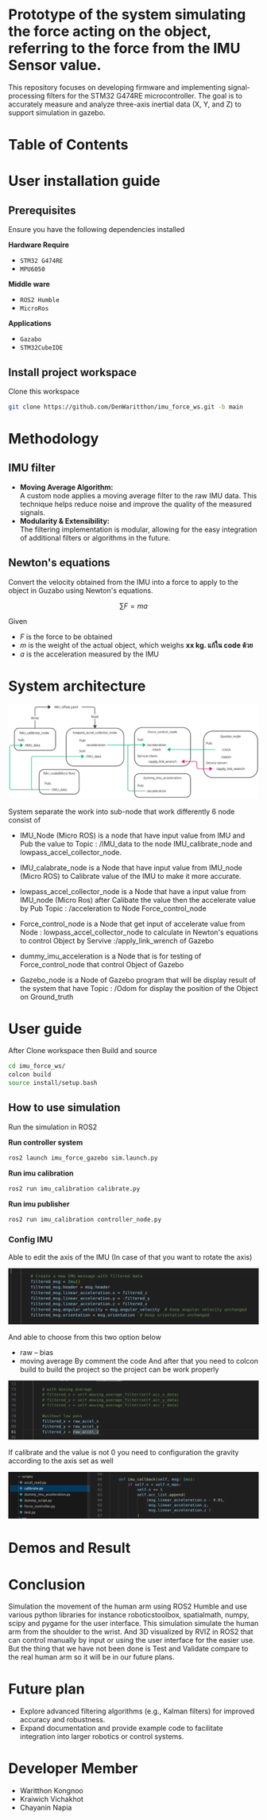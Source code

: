 # Prototype of the system simulating the force acting on the object, referring to the force from the IMU Sensor value.

This repository focuses on developing firmware and implementing signal-processing filters for the STM32 G474RE microcontroller. The goal is to accurately measure and analyze three-axis inertial data (X, Y, and Z) to support simulation in gazebo.

# Table of Contents



# User installation guide 

## Prerequisites

Ensure you have the following dependencies installed

**Hardware Require**
- `STM32 G474RE`
- `MPU6050`

**Middle ware**
- `ROS2 Humble`
- `MicroRos`

**Applications**
- `Gazabo` 
- `STM32CubeIDE`

## Install project workspace
Clone this workspace

```bash
git clone https://github.com/DenWaritthon/imu_force_ws.git -b main
```

# Methodology

## IMU filter
- **Moving Average Algorithm:**  
  A custom node applies a moving average filter to the raw IMU data. This technique helps reduce noise and improve the quality of the measured signals.  
- **Modularity & Extensibility:**  
  The filtering implementation is modular, allowing for the easy integration of additional filters or algorithms in the future.

## Newton's equations

Convert the velocity obtained from the IMU into a force to apply to the object in Guzabo using Newton's equations.
```math
\sum F = ma
```

Given
- $F$ is the force to be obtained
- $m$ is the weight of the actual object, which weighs **xx kg. แก้ใน code ด้วย**
- $a$ is the acceleration measured by the IMU


# System architecture 

![System architecture](<picture/System architecture.png>)

System separate the work into sub-node that work differently 6 node consist of

- IMU_Node (Micro ROS) is a node that have input value from IMU and Pub the value to Topic : /IMU_data to the node IMU_calibrate_node and lowpass_accel_collector_node.

- IMU_calabrate_node is a Node that have input value from IMU_node (Micro ROS) to Calibrate value of the IMU to make it more accurate.

- lowpass_accel_collector_node is a Node that have a input value from IMU_node (Micro Ros) after Calibate the value then the accelerate value by Pub Topic : /acceleration to Node Force_control_node

- Force_control_node is a Node that get input of accelerate value from Node : lowpass_accel_collector_node to calculate in Newton's equations to control Object by Servive :/apply_link_wrench of Gazebo

- dummy_imu_acceleration is a Node that is for testing of  Force_control_node that control Object of Gazebo

- Gazebo_node is a Node of  Gazebo program that will be display result of the system that have Topic : /Odom for display the position of the Object on Ground_truth
  
# User guide

After Clone workspace then Build and source

```bash
cd imu_force_ws/
colcon build
source install/setup.bash
```

## How to use simulation

Run the simulation in ROS2

**Run controller system**

``` bash
ros2 launch imu_force_gazebo sim.launch.py
```

**Run imu calibration**

```bash
ros2 run imu_calibration calibrate.py
```

**Run imu publisher**
```bash
ros2 run imu_calibration controller_node.py
```

### Config IMU 
Able to edit the axis of the IMU (In case of that you want to rotate the axis)

![imu_config_1](picture/imu_config_1.png)

And able to choose from this two option below
- raw – bias
- moving average
By comment the code
And after that you need to colcon build to build the project so the project can be work properly

![imu_config_2](picture/imu_config_2.png)   

If calibrate and the value  is not  0 you need to configuration the gravity according to the axis set as well

![imu_config_3](picture/imu_config_3.png)

# Demos and Result


# Conclusion
Simulation the movement of the human arm using ROS2 Humble and use various python libraries for instance roboticstoolbox, spatialmath, numpy, scipy and pygame for the user interface. This simulation simulate the human arm from the shoulder to the wrist. And 3D visualized by RVIZ in ROS2 that can control manually by input or using the user interface for the easier use.
\
But the thing that we have not been done is Test and Validate compare to the real human arm so it will be in our future plans.  

# Future plan
- Explore advanced filtering algorithms (e.g., Kalman filters) for improved accuracy and robustness.
- Expand documentation and provide example code to facilitate integration into larger robotics or control systems.

   
# Developer Member

- Waritthon Kongnoo
- Kraiwich Vichakhot
- Chayanin Napia